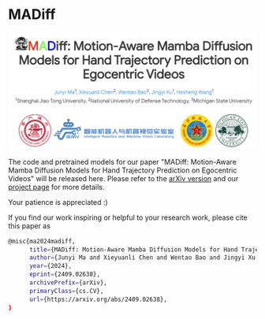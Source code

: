 # MADiff

<img src="https://github.com/IRMVLab/MADiff/blob/main/title.png" />

The code and pretrained models for our paper "MADiff: Motion-Aware Mamba Diffusion Models for Hand Trajectory Prediction on Egocentric Videos" will be released here. Please refer to the [arXiv version](https://arxiv.org/abs/2409.02638) and our [project page](https://irmvlab.github.io/madiff.github.io/) for more details.

Your patience is appreciated :)

If you find our work inspiring or helpful to your research work, please cite this paper as   

```bash
@misc{ma2024madiff,
      title={MADiff: Motion-Aware Mamba Diffusion Models for Hand Trajectory Prediction on Egocentric Videos}, 
      author={Junyi Ma and Xieyuanli Chen and Wentao Bao and Jingyi Xu and Hesheng Wang},
      year={2024},
      eprint={2409.02638},
      archivePrefix={arXiv},
      primaryClass={cs.CV},
      url={https://arxiv.org/abs/2409.02638}, 
}
```
